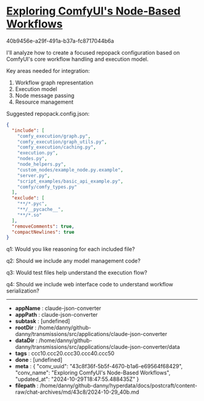 # [Exploring ComfyUI's Node-Based Workflows](https://claude.ai/chat/43c8f36f-5b5f-4670-b1a6-e69564f68429)

40b9456e-a29f-491a-b37a-fc8717044b6a

 I'll analyze how to create a focused repopack configuration based on ComfyUI's core workflow handling and execution model.

Key areas needed for integration:
1. Workflow graph representation
2. Execution model
3. Node message passing
4. Resource management

Suggested repopack.config.json:
```json
{
  "include": [
    "comfy_execution/graph.py",
    "comfy_execution/graph_utils.py", 
    "comfy_execution/caching.py",
    "execution.py",
    "nodes.py",
    "node_helpers.py",
    "custom_nodes/example_node.py.example",
    "server.py",
    "script_examples/basic_api_example.py",
    "comfy/comfy_types.py"
  ],
  "exclude": [
    "**/*.pyc",
    "**/__pycache__",
    "**/*.so"
  ],
  "removeComments": true,
  "compactNewlines": true
}
```

q1: Would you like reasoning for each included file?

q2: Should we include any model management code?

q3: Would test files help understand the execution flow?

q4: Should we include web interface code to understand workflow serialization?

---

* **appName** : claude-json-converter
* **appPath** : claude-json-converter
* **subtask** : [undefined]
* **rootDir** : /home/danny/github-danny/transmissions/src/applications/claude-json-converter
* **dataDir** : /home/danny/github-danny/transmissions/src/applications/claude-json-converter/data
* **tags** : ccc10.ccc20.ccc30.ccc40.ccc50
* **done** : [undefined]
* **meta** : {
  "conv_uuid": "43c8f36f-5b5f-4670-b1a6-e69564f68429",
  "conv_name": "Exploring ComfyUI's Node-Based Workflows",
  "updated_at": "2024-10-29T18:47:55.488435Z"
}
* **filepath** : /home/danny/github-danny/hyperdata/docs/postcraft/content-raw/chat-archives/md/43c8/2024-10-29_40b.md